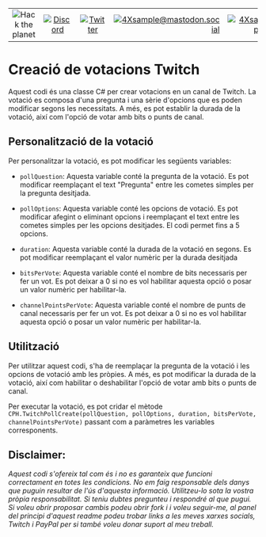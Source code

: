 |               |               |               |               |               |               |
|:-------------:|:-------------:|:-------------:|-------------:|-------------:|-------------:|
| ![Hack the planet](https://img.shields.io/badge/Hack-The%20Planet-orange) | [![Discord](https://img.shields.io/discord/667340023829626920?logo=discord)](https://discord.gg/ahVq54p) | [![Twitter](https://img.shields.io/twitter/follow/4xsample?style=social&logo=twitter)](https://twitter.com/4xsample/follow?screen_name=shields_io) | [![4Xsample@mastodon.social](https://img.shields.io/badge/Mastodon-@4Xsample-blueviolet?style=for-the-badge&logo=mastodon)](https://mastodon.social/@4Xsample) | [![4Xsample](https://img.shields.io/badge/Twitch-4Xsample-6441A4?style=for-the-badge&logo=twitch)](https://twitch.tv/4Xsample) | [![PayPal](https://img.shields.io/badge/PayPal-00457C?style=for-the-badge&logo=paypal&logoColor=white)](https://www.paypal.com/donate/?hosted_button_id=EFVMSRHVBNJP4) |

# Creació de votacions Twitch

Aquest codi és una classe C# per crear votacions en un canal de Twitch. La votació es composa d'una pregunta i una sèrie d'opcions que es poden modificar segons les necessitats. A més, es pot establir la durada de la votació, així com l'opció de votar amb bits o punts de canal.

## Personalització de la votació

Per personalitzar la votació, es pot modificar les següents variables:

- `pollQuestion`: Aquesta variable conté la pregunta de la votació. Es pot modificar reemplaçant el text "Pregunta" entre les cometes simples per la pregunta desitjada.

- `pollOptions`: Aquesta variable conté les opcions de votació. Es pot modificar afegint o eliminant opcions i reemplaçant el text entre les cometes simples per les opcions desitjades. El codi permet fins a 5 opcions.

- `duration`: Aquesta variable conté la durada de la votació en segons. Es pot modificar reemplaçant el valor numèric per la durada desitjada

- `bitsPerVote`: Aquesta variable conté el nombre de bits necessaris per fer un vot. Es pot deixar a 0 si no es vol habilitar aquesta opció o posar un valor numèric per habilitar-la.

- `channelPointsPerVote`: Aquesta variable conté el nombre de punts de canal necessaris per fer un vot. Es pot deixar a 0 si no es vol habilitar aquesta opció o posar un valor numèric per habilitar-la.

## Utilització

Per utilitzar aquest codi, s'ha de reemplaçar la pregunta de la votació i les opcions de votació amb les pròpies. A més, es pot modificar la durada de la votació, així com habilitar o deshabilitar l'opció de votar amb bits o punts de canal.

Per executar la votació, es pot cridar el mètode `CPH.TwitchPollCreate(pollQuestion, pollOptions, duration, bitsPerVote, channelPointsPerVote)` passant com a paràmetres les variables corresponents.

## Disclaimer: 
*Aquest codi s'ofereix tal com és i no es garanteix que funcioni correctament en totes les condicions. No em faig responsable dels danys que puguin resultar de l'ús d'aquesta informació. Utilitzeu-lo sota la vostra pròpia responsabilitat. Si teniu dubtes pregunteu i respondré al que pugui. Si voleu obrir proposar cambis podeu obrir fork i i voleu seguir-me, al panel del principi d'aquest readme podeu trobar links a les meves xarxes socials, Twitch i PayPal per si també voleu donar suport al meu treball.*